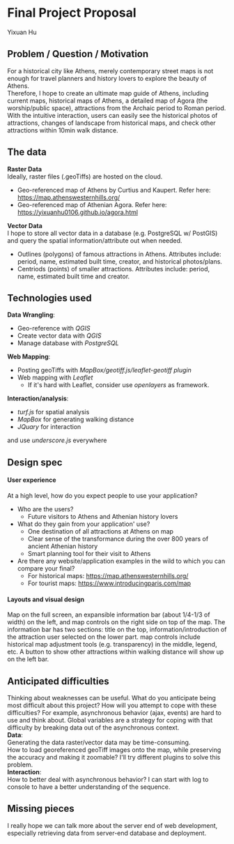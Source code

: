 # Final Project Proposal

Yixuan Hu

## Problem / Question / Motivation
For a historical city like Athens, merely contemporary street maps is not enough for travel planners and history lovers to explore the beauty of Athens.  
Therefore, I hope to create an ultimate map guide of Athens, including current maps, historical maps of Athens, a detailed map of Agora (the worship/public space), attractions from the Archaic period to Roman period. With the intuitive interaction, users can easily see the historical photos of attractions, changes of landscape from historical maps, and check other attractions within 10min walk distance.

## The data

__Raster Data__  
Ideally, raster files (.geoTiffs) are hosted on the cloud.
* Geo-referenced map of Athens by Curtius and Kaupert. Refer here: https://map.athenswesternhills.org/
* Geo-referenced map of Athenian Agora. Refer here: https://yixuanhu0106.github.io/agora.html  

__Vector Data__  
I hope to store all vector data in a database (e.g. PostgreSQL w/ PostGIS) and query the spatial information/attribute out when needed. 
* Outlines (polygons) of famous attractions in Athens. Attributes include: period, name, estimated built time, creator, and historical photos/plans.  
* Centriods (points) of smaller attractions. Attributes include: period, name, estimated built time and creator.  

## Technologies used

__Data Wrangling__:  
* Geo-reference with _QGIS_
* Create vector data with _QGIS_
* Manage database with _PostgreSQL_

__Web Mapping__:
* Posting geoTiffs with _MapBox/geotiff.js/leaflet-geotiff plugin_  
* Web mapping with _Leaflet_
  * If it's hard with Leaflet, consider use _openlayers_ as framework.

__Interaction/analysis__:
* _turf.js_ for spatial analysis
* _MapBox_ for generating walking distance
* _JQuary_ for interaction  

and use _underscore.js_ everywhere  


## Design spec

#### User experience

At a high level, how do you expect people to use your application?
- Who are the users?  
  - Future visitors to Athens and Athenian history lovers
- What do they gain from your application' use?  
  - One destination of all attractions at Athens on map  
  - Clear sense of the transformance during the over 800 years of ancient Athenian history
  - Smart planning tool for their visit to Athens
- Are there any website/application examples in the wild to which you can compare your final?  
  - For historical maps: https://map.athenswesternhills.org/  
  - For tourist maps: https://www.introducingparis.com/map

#### Layouts and visual design

Map on the full screen, an expansible information bar (about 1/4-1/3 of width) on the left, and map controls on the right side on top of the map. The information bar has two sections: title on the top, information/introduction of the attraction user selected on the lower part. map controls include historical map adjustment tools (e.g. transparency) in the middle, legend, etc. A button to show other attractions within walking distance will show up on the left bar.  

## Anticipated difficulties

Thinking about weaknesses can be useful. What do you anticipate being
most difficult about this project? How will you attempt to cope with
these difficulties? For example, asynchronous behavior (ajax, events)
are hard to use and think about. Global variables are a strategy for
coping with that difficulty by breaking data out of the asynchronous
context.  
__Data__:  
Generating the data raster/vector data may be time-consuming.  
How to load georeferenced geoTiff images onto the map, while preserving the accuracy and making it zoomable? I'll try different plugins to solve this problem.  
__Interaction__:  
How to better deal with asynchronous behavior? I can start with log to console to have a better understanding of the sequence.

## Missing pieces

I really hope we can talk more about the server end of web development, especially retrieving data from server-end database and deployment.
